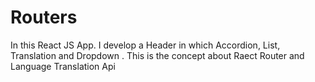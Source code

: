 # Routers
In this React JS App. I develop a Header in which Accordion, List, Translation and Dropdown . This is the concept about Raect Router and Language Translation Api
